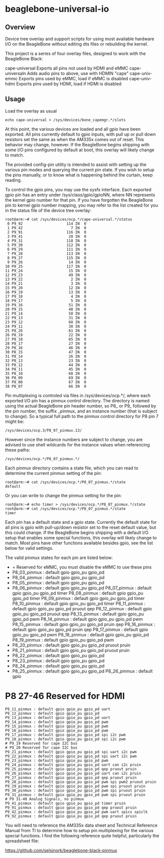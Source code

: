 beaglebone-universal-io
=======================

Overview
--------

Device tree overlay and support scripts for using most available
hardware I/O on the BeagleBone without editing dts files or rebuilding
the kernel.

This project is a series of four overlay files, designed to work with
the BeagleBone Black:

  cape-universal  Exports all pins not used by HDMI and eMMC
  cape-universaln Adds audio pins to above, use with HDMIN "cape"
  cape-univ-emmc  Exports pins used by eMMC, load if eMMC is disabled
  cape-univ-hdmi  Exports pins used by HDMI, load if HDMI is disabled


Usage
-----

Load the overlay as usual

    echo cape-universal > /sys/devices/bone_capemgr.*/slots

At this point, the various devices are loaded and all gpio have been
exported.  All pins currently default to gpio inputs, with pull up or
pull down resistors set the same as when the AM335x comes out of reset.
This behavior may change, however.  If the BeagleBone begins shipping
with some I/O pins configured by default at boot, this overlay will
likely change to match.

The provided config-pin utility is intended to assist with  setting up
the various pin modes and querying the current pin state.  If you wish
to setup the pins manually, or to know what is happening behind the
curtain, keep reading.

To control the gpio pins, you may use the sysfs interface.  Each
exported gpio pin has an entry under /sys/class/gpio/gpioNN, where NN
represents the kernel gpio number for that pin.  If you have forgotten
the BeagleBone pin to kernel gpio number mapping, you may refer to the
list created for you in the status file of the device tree overlay:

    root@arm:~# cat /sys/devices/ocp.*/cape-universal.*/status
     0 P9_92                    114 IN  0
     1 P9_42                      7 IN  0
     2 P9_91                    116 IN  0
     3 P9_41                     20 IN  0
     4 P9_31                    110 IN  0
     5 P9_30                    112 IN  0
     6 P9_29                    111 IN  0
     7 P9_28                    113 IN  0
     8 P9_27                    115 IN  0
     9 P9_26                     14 IN  0
    10 P9_25                    117 IN  0
    11 P9_24                     15 IN  0
    12 P9_23                     49 IN  0
    13 P9_22                      2 IN  0
    14 P9_21                      3 IN  0
    15 P9_20                     12 IN  0
    16 P9_19                     13 IN  0
    17 P9_18                      4 IN  0
    18 P9_17                      5 IN  0
    19 P9_16                     51 IN  0
    20 P9_15                     48 IN  0
    21 P9_14                     50 IN  0
    22 P9_13                     31 IN  0
    23 P9_12                     60 IN  0
    24 P9_11                     30 IN  0
    25 P8_26                     61 IN  0
    26 P8_19                     22 IN  0
    27 P8_18                     65 IN  0
    28 P8_17                     27 IN  0
    29 P8_16                     46 IN  0
    30 P8_15                     47 IN  0
    31 P8_14                     26 IN  0
    32 P8_13                     23 IN  0
    33 P8_12                     44 IN  0
    34 P8_11                     45 IN  0
    35 P8_10                     68 IN  0
    36 P8_09                     69 IN  0
    37 P8_08                     67 IN  0
    38 P8_07                     66 IN  0

Pin multiplexing is controled via files in /sys/devices/ocp.*/, where
each exported I/O pin has a pinmux control directory.  The directory is
named using the actual BeagleBone pin header number, so P8_ or P9_ 
followed by the pin number, the suffix _pinmux, and an instance number
(that is subject to change).  So a typical full path to the pinmux
control directory for P8 pin 7 might be:

    /sys/devices/ocp.3/P8_07_pinmux.13/

However since the instance numbers are subject to change, you are
advised to use shell wildcards for the instance values when referencing
these paths:

    /sys/devices/ocp.*/P8_07_pinmux.*/

Each pinmux directory contains a state file, which you can read to
determine the current pinmux setting of the pin:

    root@arm:~# cat /sys/devices/ocp.*/P8_07_pinmux.*/state
    default

Or you can write to change the pinmux setting for the pin:

    root@arm:~# echo timer > /sys/devices/ocp.*/P8_07_pinmux.*/state
    root@arm:~# cat /sys/devices/ocp.*/P8_07_pinmux.*/state
    timer

Each pin has a default state and a gpio state.  Currently the default
state for all pins is gpio with pull-up/down resistor set to the reset
default value, but this could change.  If the BeagleBone begins shipping
with a default I/O setup that enables some special functions, this
overlay will likely change to match.  Most pins have other functions
available besides gpio, see the list below for valid settings.

The valid pinmux states for each pin are listed below:

  * = Reserved for eMMC, you must disable the eMMC to use these pins
  * P8_03_pinmux : default gpio gpio_pu gpio_pd
  * P8_04_pinmux : default gpio gpio_pu gpio_pd
  * P8_05_pinmux : default gpio gpio_pu gpio_pd
  * P8_06_pinmux : default gpio gpio_pu gpio_pd
    P8_07_pinmux : default gpio gpio_pu gpio_pd timer
    P8_08_pinmux : default gpio gpio_pu gpio_pd timer
    P8_09_pinmux : default gpio gpio_pu gpio_pd timer
    P8_10_pinmux : default gpio gpio_pu gpio_pd timer
    P8_11_pinmux : default gpio gpio_pu gpio_pd pruout qep
    P8_12_pinmux : default gpio gpio_pu gpio_pd pruout qep
    P8_13_pinmux : default gpio gpio_pu gpio_pd pwm
    P8_14_pinmux : default gpio gpio_pu gpio_pd pwm
    P8_15_pinmux : default gpio gpio_pu gpio_pd pruin qep
    P8_16_pinmux : default gpio gpio_pu gpio_pd pruin qep
    P8_17_pinmux : default gpio gpio_pu gpio_pd pwm
    P8_18_pinmux : default gpio gpio_pu gpio_pd
    P8_19_pinmux : default gpio gpio_pu gpio_pd pwm
  * P8_20_pinmux : default gpio gpio_pu gpio_pd pruout pruin
  * P8_21_pinmux : default gpio gpio_pu gpio_pd pruout pruin
  * P8_22_pinmux : default gpio gpio_pu gpio_pd
  * P8_23_pinmux : default gpio gpio_pu gpio_pd
  * P8_24_pinmux : default gpio gpio_pu gpio_pd
  * P8_25_pinmux : default gpio gpio_pu gpio_pd
    P8_26_pinmux : default gpio 
  # P8 27-46 Reserved for HDMI

    P9_11_pinmux : default gpio gpio_pu gpio_pd uart 
    P9_12_pinmux : default gpio gpio_pu gpio_pd 
    P9_13_pinmux : default gpio gpio_pu gpio_pd uart 
    P9_14_pinmux : default gpio gpio_pu gpio_pd pwm 
    P9_15_pinmux : default gpio gpio_pu gpio_pd pwm 
    P9_16_pinmux : default gpio gpio_pu gpio_pd pwm 
    P9_17_pinmux : default gpio gpio_pu gpio_pd spi i2c pwm 
    P9_18_pinmux : default gpio gpio_pu gpio_pd spi i2c pwm 
    # P9_19 Reserved for cape I2C bus
    # P9_20 Reserved for cape I2C bus
    P9_21_pinmux : default gpio gpio_pu gpio_pd spi uart i2c pwm 
    P9_22_pinmux : default gpio gpio_pu gpio_pd spi uart i2c pwm 
    P9_23_pinmux : default gpio gpio_pu gpio_pd pwm 
    P9_24_pinmux : default gpio gpio_pu gpio_pd uart can i2c pruin 
    P9_25_pinmux : default gpio gpio_pu gpio_pd qep pruout pruin 
    P9_26_pinmux : default gpio gpio_pu gpio_pd uart can i2c pruin 
    P9_27_pinmux : default gpio gpio_pu gpio_pd qep pruout pruin 
    P9_28_pinmux : default gpio gpio_pu gpio_pd pwm spi pwm2 pruout pruin 
    P9_29_pinmux : default gpio gpio_pu gpio_pd pwm spi pruout pruin 
    P9_30_pinmux : default gpio gpio_pu gpio_pd pwm spi pruout pruin 
    P9_31_pinmux : default gpio gpio_pu gpio_pd pwm spi pruout pruin 
    # P9 31-40 Analog Signals, no pinmux
    P9_41_pinmux : default gpio gpio_pu gpio_pd timer pruin 
    P9_91_pinmux : default gpio gpio_pu gpio_pd qep pruout pruin 
    P9_42_pinmux : default gpio gpio_pu gpio_pd pwm uart spics spiclk 
    P9_92_pinmux : default gpio gpio_pu gpio_pd qep pruout pruin 

You will need to reference the AM335x data sheet and Technical Reference
Manual from TI to determine how to setup pin multiplexing for the
various special functions.  I find the following reference quite
helpful, particularly the spreadsheet file:

https://github.com/selsinork/beaglebone-black-pinmux

